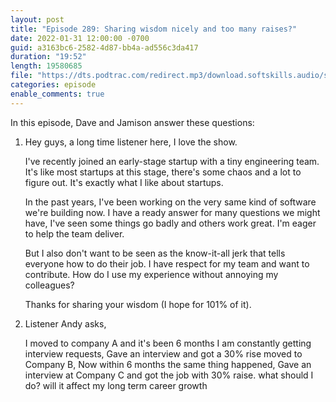 ```yaml
---
layout: post
title: "Episode 289: Sharing wisdom nicely and too many raises?"
date: 2022-01-31 12:00:00 -0700
guid: a3163bc6-2582-4d87-bb4a-ad556c3da417
duration: "19:52"
length: 19580685
file: "https://dts.podtrac.com/redirect.mp3/download.softskills.audio/sse-289.mp3"
categories: episode
enable_comments: true
---
```


In this episode, Dave and Jamison answer these questions:

1. Hey guys, a long time listener here, I love the show.
   
   I've recently joined an early-stage startup with a tiny engineering team. It's like most startups at this stage, there's some chaos and a lot to figure out. It's exactly what I like about startups.
   
   In the past years, I've been working on the very same kind of software we're building now. I have a ready answer for many questions we might have, I've seen some things go badly and others work great. I'm eager to help the team deliver.
   
   But I also don't want to be seen as the know-it-all jerk that tells everyone how to do their job. I have respect for my team and want to contribute. How do I use my experience without annoying my colleagues?
   
   Thanks for sharing your wisdom (I hope for 101% of it).

2. Listener Andy asks,
   
   I moved to company A and it's been 6 months I am constantly getting interview requests, Gave an interview and got a 30% rise moved to Company B, Now within 6 months the same thing happened, Gave an interview at Company C and got the job with  30% raise.  what should I do? will it affect my long term career growth
